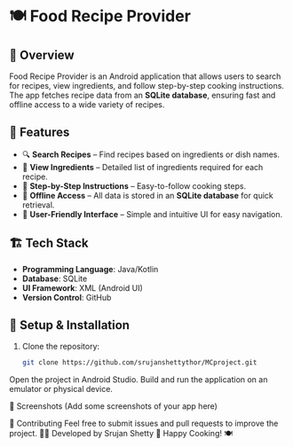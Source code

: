 # 🍽️ Food Recipe Provider

## 📌 Overview
Food Recipe Provider is an Android application that allows users to search for recipes, view ingredients, and follow step-by-step cooking instructions. The app fetches recipe data from an **SQLite database**, ensuring fast and offline access to a wide variety of recipes.

## 🚀 Features
- 🔍 **Search Recipes** – Find recipes based on ingredients or dish names.
- 📖 **View Ingredients** – Detailed list of ingredients required for each recipe.
- 🍳 **Step-by-Step Instructions** – Easy-to-follow cooking steps.
- 📂 **Offline Access** – All data is stored in an **SQLite database** for quick retrieval.
- 🌟 **User-Friendly Interface** – Simple and intuitive UI for easy navigation.

## 🏗️ Tech Stack
- **Programming Language**: Java/Kotlin  
- **Database**: SQLite  
- **UI Framework**: XML (Android UI)  
- **Version Control**: GitHub  

## 🔧 Setup & Installation
1. Clone the repository:
   ```sh
   git clone https://github.com/srujanshettythor/MCproject.git
Open the project in Android Studio.
Build and run the application on an emulator or physical device.

📸 Screenshots
(Add some screenshots of your app here)

🤝 Contributing
Feel free to submit issues and pull requests to improve the project.
👨‍💻 Developed by Srujan Shetty
📌 Happy Cooking! 🍽️

